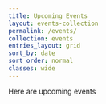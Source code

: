 ```yaml
---
title: Upcoming Events
layout: events-collection
permalink: /events/
collection: events
entries_layout: grid
sort_by: date
sort_order: normal
classes: wide
---
```


Here are upcoming events
